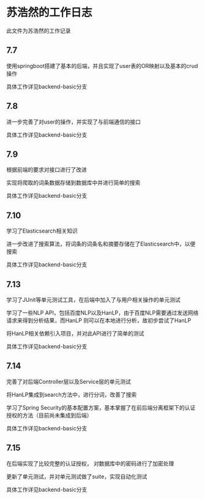 # 苏浩然的工作日志

此文件为苏浩然的工作记录

## 7.7

使用springboot搭建了基本的后端，并且实现了user表的OR映射以及基本的crud操作

具体工作详见backend-basic分支

## 7.8

进一步完善了对user的操作，并实现了与前端通信的接口

具体工作详见backend-basic分支

## 7.9

根据前端的要求对接口进行了改进

实现将爬取的词条数据存储到数据库中并进行简单的搜索

具体工作详见backend-basic分支

## 7.10

学习了Elasticsearch相关知识

进一步改进了搜索算法，将词条的词条名和摘要存储在了Elasticsearch中，以便搜索

具体工作详见backend-basic分支

## 7.13

学习了JUnit等单元测试工具，在后端中加入了与用户相关操作的单元测试

学习了一些NLP API，包括百度NLP以及HanLP，由于百度NLP需要通过发送网络请求来得到分析结果，而HanLP
则可以在本地进行分析，故初步尝试了HanLP

将HanLP相关依赖引入项目，并对此API进行了简单的测试

具体工作详见backend-basic分支

## 7.14

完善了对后端Controller层以及Service层的单元测试

将HanLP集成到search方法中，进行分词，改善了搜索

学习了Spring Security的基本配置方案，基本掌握了在前后端分离框架下的认证授权的方法（目前尚未集成到后端）

具体工作详见backend-basic分支

## 7.15

在后端实现了比较完整的认证授权， 对数据库中的密码进行了加密处理

更新了单元测试，并对单元测试做了suite，实现自动化测试

具体工作详见backend-basic分支

